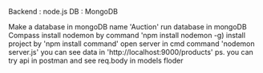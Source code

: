 Backend : node.js DB : MongoDB

Make a database in mongoDB name 'Auction'
run database in mongoDB Compass
install nodemon by command 'npm install nodemon -g)
install project by 'npm install command'
open server in cmd command 'nodemon server.js'
you can see data in 'http://localhost:9000/products'
ps. you can try api in postman and see req.body in models floder

